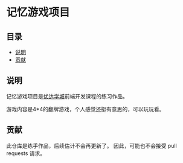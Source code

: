 # 记忆游戏项目

## 目录

- [说明](#说明)
- [贡献](#贡献)

## 说明

记忆游戏项目是[优达学城](https://cn.udacity.com)前端开发课程的练习作品。

游戏内容是4*4的翻牌游戏，个人感觉还挺有意思的，可以玩玩看。

## 贡献

此仓库是练手作品，后续估计不会再更新了。 因此，可能也不会接受 pull requests 请求。
